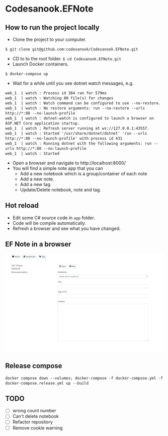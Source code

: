 # Codesanook.EFNote

## How to run the project locally
- Clone the project to your computer.
```
$ git clone git@github.com:codesanook/Codesanook.EFNote.git
```
- CD to to the root folder.
``
$ cd Codesanook.EFNote.git
``
- Launch Docker containers.
```
$ docker-compose up
```
- Wait for a while until you see dotnet watch messages, e.g.
```
web_1  | watch : Process id 384 ran for 579ms
web_1  | watch : Watching 80 file(s) for changes
web_1  | watch : Watch command can be configured to use --no-restore.
web_1  | watch : No restore arguments: run --no-restore --urls http://*:80 --no-launch-profile
web_1  | watch : dotnet-watch is configured to launch a browser on ASP.NET Core application startup.
web_1  | watch : Refresh server running at ws://127.0.0.1:43557.
web_1  | watch : Started '/usr/share/dotnet/dotnet' 'run --urls http://*:80 --no-launch-profile' with process id 431
web_1  | watch : Running dotnet with the following arguments: run --urls http://*:80 --no-launch-profile
web_1  | watch : Started
```
- Open a browser and navigate to http://localhost:8000/
- You will find a simple note app that you can 
    - Add a new notebook which is a group/container of each note  
    - Add a new note.
    - Add a new tag.
    - Update/Delete notebook, note and tag.

## Hot reload
- Edit some C# source code in `app` folder. 
- Code will be compile automatically.
- Refresh a browser and see what you have changed.

## EF Note in a browser 

![ef-note-animated-screenshot.gif](ef-note-animated-screenshot.gif)

## Release compose
``` 
docker compose down --volumes; docker-compose -f docker-compose.yml -f docker-compose.release.yml up --build
```

## TODO
- [ ] wrong count number
- [ ] Can't delete notebook
- [ ] Refactor repository
- [ ] Remove cookie warning
